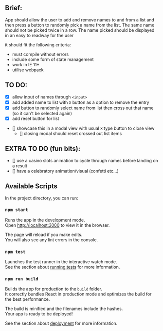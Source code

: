 ## Brief:

App should allow the user to add and remove names to and from a list and then press a button to randomly pick a name from the list. The same name should not be picked twice in a row. The name picked should be displayed in an easy to readway for the user

it should fit the following criteria:
- must compile without errors
- include some form of state management
- work in IE 11+
- utilise webpack

## TO DO:

- [x] allow input of names through `<input>`
- [x] add added name to list with `X` button as a option to remove the entry
- [x] add button to randomly select name from list then cross out that name (so it can't be selected again)
- [x] add reset button for list
- [] showcase this in a modal view with usual `X` type button to close view
    - [] closing modal should reset crossed out list items

## EXTRA TO DO (fun bits):

- [] use a casino slots animation to cycle through names before landing on a result
- [] have a celebratory animation/visual (confetti etc...)


## Available Scripts

In the project directory, you can run:

### `npm start`

Runs the app in the development mode.<br />
Open [http://localhost:3000](http://localhost:3000) to view it in the browser.

The page will reload if you make edits.<br />
You will also see any lint errors in the console.

### `npm test`

Launches the test runner in the interactive watch mode.<br />
See the section about [running tests](https://facebook.github.io/create-react-app/docs/running-tests) for more information.

### `npm run build`

Builds the app for production to the `build` folder.<br />
It correctly bundles React in production mode and optimizes the build for the best performance.

The build is minified and the filenames include the hashes.<br />
Your app is ready to be deployed!

See the section about [deployment](https://facebook.github.io/create-react-app/docs/deployment) for more information.